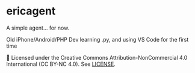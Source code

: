 # ericagent
A simple agent... for now.

Old iPhone/Android/PHP Dev learning .py, and using VS Code for the first time



📄 Licensed under the Creative Commons Attribution-NonCommercial 4.0 International (CC BY-NC 4.0). See [LICENSE](LICENSE).